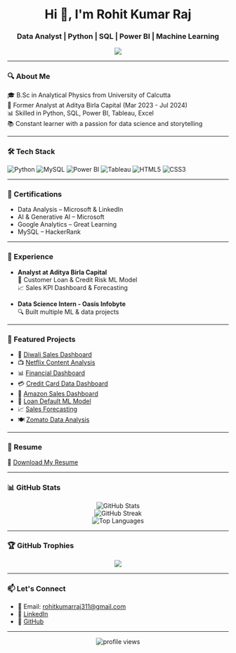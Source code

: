<!-- Profile Header -->
<h1 align="center">Hi 👋, I'm Rohit Kumar Raj</h1>
<h3 align="center">Data Analyst | Python | SQL | Power BI | Machine Learning</h3>

<p align="center">
  <img src="https://readme-typing-svg.herokuapp.com?font=Orbitron&size=24&color=F7A41E&center=true&vCenter=true&width=500&lines=Passionate+Data+Analyst;Python+%7C+SQL+%7C+Power+BI+%7C+Tableau;Transforming+Data+Into+Insights" />
</p>

---

### 🔍 About Me
🎓 B.Sc in Analytical Physics from University of Calcutta  
💼 Former Analyst at Aditya Birla Capital (Mar 2023 - Jul 2024)  
📊 Skilled in Python, SQL, Power BI, Tableau, Excel  
📚 Constant learner with a passion for data science and storytelling  

---

### 🛠️ Tech Stack
![Python](https://img.shields.io/badge/-Python-3776AB?style=flat&logo=python&logoColor=white)
![MySQL](https://img.shields.io/badge/-MySQL-00758F?style=flat&logo=mysql&logoColor=white)
![Power BI](https://img.shields.io/badge/-Power%20BI-F2C811?style=flat&logo=power-bi&logoColor=black)
![Tableau](https://img.shields.io/badge/-Tableau-E97627?style=flat&logo=tableau&logoColor=white)
![HTML5](https://img.shields.io/badge/-HTML5-E34F26?style=flat&logo=html5&logoColor=white)
![CSS3](https://img.shields.io/badge/-CSS3-1572B6?style=flat&logo=css3&logoColor=white)

---

### 📜 Certifications
- Data Analysis – Microsoft & LinkedIn  
- AI & Generative AI – Microsoft  
- Google Analytics – Great Learning  
- MySQL – HackerRank  

---

### 💼 Experience

- **Analyst at Aditya Birla Capital**  
  🏦 Customer Loan & Credit Risk ML Model  
  📈 Sales KPI Dashboard & Forecasting

- **Data Science Intern - Oasis Infobyte**  
  🔍 Built multiple ML & data projects

---

### 🌟 Featured Projects

- 🔗 [Diwali Sales Dashboard](https://github.com/Rohit6917/Diwali-Sales-Dashboard)  
- 📺 [Netflix Content Analysis](https://github.com/Rohit6917/Netflix-Countrywise-Content-Analysis-/blob/main/Netflix%20data%20Analysis.ipynb)  
- 📊 [Financial Dashboard](https://github.com/Rohit6917/FINANCIAL-DASHBOARD)  
- 💳 [Credit Card Data Dashboard](https://github.com/Rohit6917/Dashboard-for-credit-card-s)  
- 🛒 [Amazon Sales Dashboard](https://github.com/Rohit6917/projects)  
- 🧠 [Loan Default ML Model](https://github.com/Rohit6917/Customer-Loan-Credit-Risk-Model)  
- 📈 [Sales Forecasting](https://github.com/Rohit6917/Sales-Performance-Forecasting)  
- 🍽️ [Zomato Data Analysis](https://github.com/Rohit6917/Zomato-Sales-Data-Analysis)

---

### 📄 Resume  
📌 [Download My Resume](https://github.com/Rohit6917/Rohit6917/blob/main/Rohit_Kumar_Raj_Resume.pdf)

---

### 📊 GitHub Stats  
<p align="center">
  <img src="https://github-readme-stats.vercel.app/api?username=Rohit6917&show_icons=true&theme=radical" alt="GitHub Stats" />
  <br/>
  <img src="https://github-readme-streak-stats.herokuapp.com/?user=Rohit6917&theme=radical" alt="GitHub Streak" />
  <br/>
  <img src="https://github-readme-stats.vercel.app/api/top-langs/?username=Rohit6917&layout=compact&theme=radical" alt="Top Languages" />
</p>

---

### 🏆 GitHub Trophies
<p align="center">
  <img src="https://github-profile-trophy.vercel.app/?username=Rohit6917&theme=radical&no-frame=true&margin-w=10" />
</p>

---

### 📫 Let's Connect

- 📧 Email: rohitkumarraj311@gmail.com  
- 💼 [LinkedIn](https://www.linkedin.com/in/rohit-kumar-raj)  
- 🔗 [GitHub](https://github.com/Rohit6917)  

---

<p align="center">
  <img src="https://komarev.com/ghpvc/?username=Rohit6917&label=Profile%20views&color=0e75b6&style=flat" alt="profile views" />
</p>

